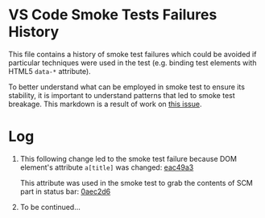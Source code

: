 # VS Code Smoke Tests Failures History
This file contains a history of smoke test failures which could be avoided if particular techniques were used in the test (e.g. binding test elements with HTML5 `data-*` attribute).

To better understand what can be employed in smoke test to ensure its stability, it is important to understand patterns that led to smoke test breakage. This markdown is a result of work on [this issue](https://github.com/Microsoft/vscode/issues/27906).

# Log
1. This following change led to the smoke test failure because DOM element's attribute `a[title]` was changed:
	[eac49a3](https://github.com/Microsoft/vscode/commit/eac49a321b84cb9828430e9dcd3f34243a3480f7)

	This attribute was used in the smoke test to grab the contents of SCM part in status bar:
	[0aec2d6](https://github.com/Microsoft/vscode/commit/0aec2d6838b5e65cc74c33b853ffbd9fa191d636)

2. To be continued...